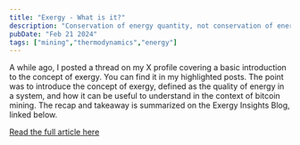 ```yaml
---
title: "Exergy - What is it?"
description: "Conservation of energy quantity, not conservation of energy quality."
pubDate: "Feb 21 2024"
tags: ["mining","thermodynamics","energy"]
---
```

A while ago, I posted a thread on my X profile covering a basic introduction to the concept of exergy. You can find it in my highlighted posts. The point was to introduce the concept of exergy, defined as the quality of energy in a system, and how it can be useful to understand in the context of bitcoin mining. The recap and takeaway is summarized on the Exergy Insights Blog, linked below.

[Read the full article here](https://exergyinsights.xyz/what-is-exergy/)
